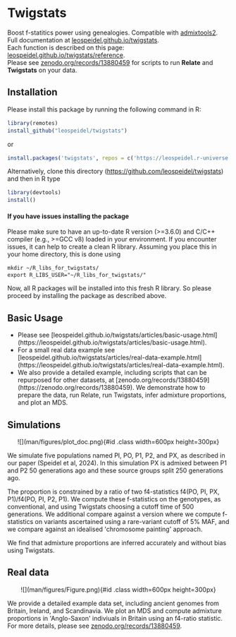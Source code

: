 # Twigstats

Boost f-statitics power using genealogies. Compatible with [admixtools2](https://uqrmaie1.github.io/admixtools/index.html).<br/>
Full documentation at [leospeidel.github.io/twigstats](https://leospeidel.github.io/twigstats).<br/>
Each function is described on this page: [leospeidel.github.io/twigstats/reference](https://leospeidel.github.io/twigstats/reference).<br/>
Please see [zenodo.org/records/13880459](https://zenodo.org/records/13880459) for scripts to run <b>Relate</b> and <b>Twigstats</b> on your data.

## Installation

Please install this package by running the following command in R:
```R
library(remotes)
install_github("leospeidel/twigstats")
```
or
```R
install.packages('twigstats', repos = c('https://leospeidel.r-universe.dev', 'https://cloud.r-project.org'))
```


Alternatively, clone this directory (https://github.com/leospeidel/twigstats) and then in R type
```R
library(devtools)
install()
```

#### If you have issues installing the package

Please make sure to have an up-to-date R version (>=3.6.0) and C/C++ compiler (e.g., >=GCC v8) loaded in your environment.
If you encounter issues, it can help to create a clean R library. Assuming you place this in your home directory, this is done using
```
mkdir ~/R_libs_for_twigstats/
export R_LIBS_USER="~/R_libs_for_twigstats/"
```
Now, all R packages will be installed into this fresh R library.
So please proceed by installing the package as described above.

## Basic Usage

<ul>
<li>Please see [leospeidel.github.io/twigstats/articles/basic-usage.html](https://leospeidel.github.io/twigstats/articles/basic-usage.html).</li>
<li>For a small real data example see [leospeidel.github.io/twigstats/articles/real-data-example.html](https://leospeidel.github.io/twigstats/articles/real-data-example.html).</li>
<li>We also provide a detailed example, including scripts that can be repurposed for other datasets, at [zenodo.org/records/13880459](https://zenodo.org/records/13880459). We demonstrate how to prepare the data, run Relate, run Twigstats, infer admixture proportions, and plot an MDS.</li>
</ul>

## Simulations

<center>
![](man/figures/plot_doc.png){#id .class width=600px height=300px}
</center>

We simulate five populations named PI, PO, P1, P2, and PX, as described in our paper (Speidel et al, 2024). In this simulation PX is admixed between P1 and P2 50 generations ago and these source groups split 250 generations ago. 

The proportion is constrained by a ratio of two f4-statistics f4(PO, PI, PX, P1)/f4(PO, PI, P2, P1). We compute these f-statistics on the genotypes, as conventional, and using Twigstats choosing a cutoff time of 500 generations. We additional compare against a version where we compute f-statistics on variants ascertained using a rare-variant cutoff of 5% MAF, and we compare against an idealised 'chromosome painting' approach. 

We find that admixture proportions are inferred accurately and without bias using Twigstats.

## Real data

<center>
![](man/figures/Figure.png){#id .class width=600px height=300px}
</center>

We provide a detailed example data set, including ancient genomes from Britain, Ireland, and Scandinavia. We plot an MDS and compute admixture proportions in 'Anglo-Saxon' indiviuals in Britain using an f4-ratio statistic. For more details, please see [zenodo.org/records/13880459](https://zenodo.org/records/13880459).

